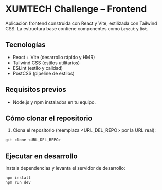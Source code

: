 # XUMTECH Challenge – Frontend

Aplicación frontend construida con React y Vite, estilizada con Tailwind CSS. La estructura base contiene componentes como `Layout` y `Bot`.

## Tecnologías

- React + Vite (desarrollo rápido y HMR)
- Tailwind CSS (estilos utilitarios)
- ESLint (estilo y calidad)
- PostCSS (pipeline de estilos)

## Requisitos previos

- Node.js y npm instalados en tu equipo.

## Cómo clonar el repositorio

1. Clona el repositorio (reemplaza <URL_DEL_REPO> por la URL real):

```powershell
git clone <URL_DEL_REPO>
```

## Ejecutar en desarrollo

Instala dependencias y levanta el servidor de desarrollo:

```powershell
npm install
npm run dev
```
